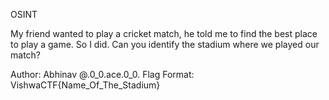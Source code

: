 OSINT

My friend wanted to play a cricket match, he told me to find the best place to play a game. So I did. Can you identify the stadium where we played our match?

Author: Abhinav @.0_0.ace.0_0.
Flag Format:
VishwaCTF{Name_Of_The_Stadium}
